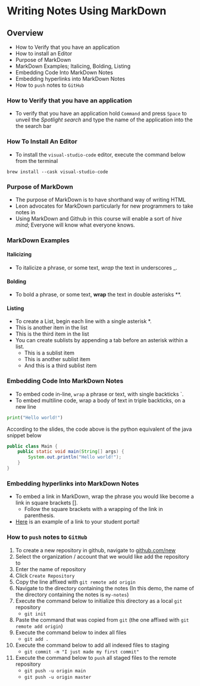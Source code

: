 # Writing Notes Using MarkDown

## Overview
* How to Verify that you have an application
* How to install an Editor
* Purpose of MarkDown
* MarkDown Examples; Italicing, Bolding, Listing
* Embedding Code Into MarkDown Notes
* Embedding hyperlinks into MarkDown Notes
* How to `push` notes to `GitHub`


### How to Verify that you have an application
* To verify that you have an application hold `Command` and press `Space` to unveil the _Spotlight search_ and type the name of the application into the the search bar


### How To Install An Editor
* To install the `visual-studio-code` editor, execute the command below from the terminal

```
brew install --cask visual-studio-code
```

### Purpose of MarkDown
* The purpose of MarkDown is to have shorthand way of writing HTML
* Leon advocates for MarkDown particularly for new programmers to take notes in
* Using MarkDown and Github in this course will enable a sort of _hive mind_; Everyone will know what everyone knows.

### MarkDown Examples

#### Italicizing
* To italicize a phrase, or some text, _wrap_ the text in underscores _.

#### Bolding
* To bold a phrase, or some text, **wrap** the text in double asterisks **.

#### Listing
* To create a List, begin each line with a single asterisk *.
* This is another item in the list
* This is the third item in the list
* You can create sublists by appending a tab before an asterisk within a list.
    * This is a sublist item
    * This is another sublist item
    * And this is a third sublist item
    

### Embedding Code Into MarkDown Notes
* To embed code in-line, `wrap` a phrase or text, with single backticks `.
* To embed multiline code, wrap a body of text in triple backticks, on a new line

```python
print("Hello world!")
```

According to the slides, the code above is the python equivalent of the java snippet below

```java
public class Main {
    public static void main(String[] args) {
        System.out.println("Hello world!");
    }
}
```

### Embedding hyperlinks into MarkDown Notes
* To embed a link in MarkDown, wrap the phrase you would like become a link in square brackets [].
    * Follow the square brackets with a wrapping of the link in parenthesis.
* [Here](https://school.zipcode.rocks/users/leon) is an example of a link to your student portal!

### How to `push` notes to `GitHub`
1. To create a new repository in github, navigate to [github.com/new](https://github.com/new)
2. Select the organization / account that we would like add the repository to
3. Enter the name of repository
4. Click `Create Repository`
5. Copy the line affixed with `git remote add origin`
6. Navigate to the directory containing the notes (In this demo, the name of the directory containing the notes is `my-notes`)
7. Execute the command below to initialize this directory as a local `git` repository
    * `git init`
8. Paste the command that was copied from `git` (the one affixed with `git remote add origin`)
8. Execute the command below to index all files
    * `git add .`
9. Execute the command below to add all indexed files to staging
    * `git commit -m "I just made my first commit"`
10. Execute the command below to `push` all staged files to the remote repository
    * `git push -u origin main`
    * `git push -u origin master`

